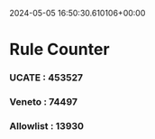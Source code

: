 2024-05-05 16:50:30.610106+00:00
# Rule Counter 
 ### UCATE : 453527

 ### Veneto : 74497

 ### Allowlist : 13930